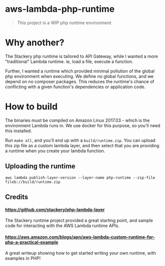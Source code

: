 # aws-lambda-php-runtime
> This project is a WIP php runtime environment

# Why another?
The Stackery php runtime is tailored to API Gateway, while I wanted a more "traditional"
Lambda runtime. ie, load a file, execute a function.

Further, I wanted a runtime which provided minimal pollution of the global php environment
when executing. We define no global functions, and we depend on no composer packages.
This reduces the runtime's chance of conflicting with a given function's dependencies or
application code.

# How to build
The binaries must be compiled on Amazon Linux 2017.03 - which is the environment Lambda
runs in. We use docker for this purpose, so you'll need this installed.

Run `make all`, and you'll end up with a `build/runtime.zip`. You can upload this zip file
as a custom lambda layer, and then select that you are providing a runtime when you create
your lambda function.

## Uploading the runtime
`aws lambda publish-layer-version --layer-name php-runtime --zip-file fileb://build/runtime.zip`

## Credits 

#### https://github.com/stackery/php-lambda-layer
The Stackery runtime project provided a great starting point, and sample code for
interacting with the AWS Lambda runtime APIs.

#### https://aws.amazon.com/blogs/apn/aws-lambda-custom-runtime-for-php-a-practical-example
A great writeup showing how to get started writing your own runtime, with examples in PHP!